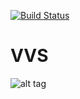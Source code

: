 [![Build Status](https://travis-ci.org/Darktuse/VVS.svg)](https://travis-ci.org/Darktuse/VVS)
# VVS

![alt tag](https://dl.dropboxusercontent.com/u/11709639/class-diagram-with-notes-simplified.png)
